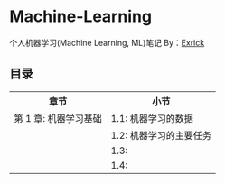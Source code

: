 # Machine-Learning
个人机器学习(Machine Learning, ML)笔记 By：[Exrick](https://github.com/Exrick)
## 目录

<table>
  <tr>
    <th>章节</th>
    <th>小节</th>
  </tr>
  <tr>
    <td>第 1 章: 机器学习基础</td>
    <td>1.1: 机器学习的数据</td>
  </tr>
  <tr>
    <td></td>
    <td>1.2: 机器学习的主要任务</td>
  </tr>
  <tr>
    <td></td>
    <td>1.3: </td>
  </tr>
  <tr>
    <td></td>
    <td>1.4: </td>
  </tr>
</table>